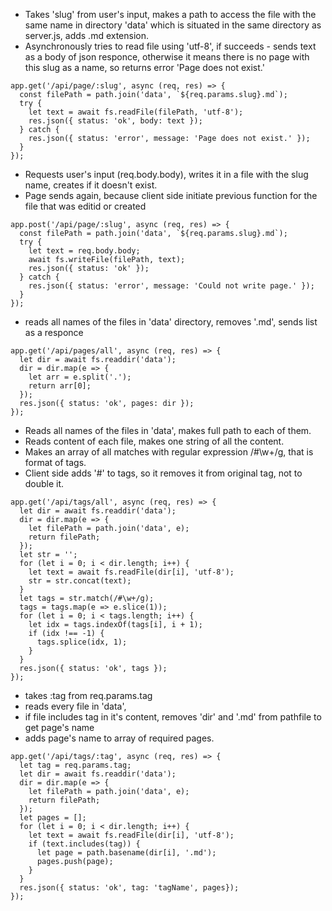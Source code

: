 - Takes 'slug' from user's input, makes a path to access the file with the same name 
in directory 'data' which is situated in the same directory as server.js, adds .md extension.
- Asynchronously tries to read file using 'utf-8', if succeeds - sends text as a body of json responce,
otherwise it means there is no page with this slug as a name, so returns error 'Page does not exist.'

```
app.get('/api/page/:slug', async (req, res) => {
  const filePath = path.join('data', `${req.params.slug}.md`);
  try {
    let text = await fs.readFile(filePath, 'utf-8');
    res.json({ status: 'ok', body: text });
  } catch {
    res.json({ status: 'error', message: 'Page does not exist.' });
  }
});
```

- Requests user's input (req.body.body), writes it in a file with the slug name,
creates if it doesn't exist. 
- Page sends again, because client side initiate previous
function for the file that was editid or created

```
app.post('/api/page/:slug', async (req, res) => {
  const filePath = path.join('data', `${req.params.slug}.md`);
  try {
    let text = req.body.body;
    await fs.writeFile(filePath, text);
    res.json({ status: 'ok' });
  } catch {
    res.json({ status: 'error', message: 'Could not write page.' });
  }
});
```

- reads all names of the files in 'data' directory, removes '.md', sends list as a responce
```
app.get('/api/pages/all', async (req, res) => {
  let dir = await fs.readdir('data');
  dir = dir.map(e => {
    let arr = e.split('.');
    return arr[0];
  });
  res.json({ status: 'ok', pages: dir });
});
```
- Reads all names of the files in 'data', makes full path to each of them.
- Reads content of each file, makes one string of all the content.
- Makes an array of all matches with regular expression /#\w+/g, that is format of tags.
- Client side adds '#' to tags, so it removes it from original tag, not to double it.
```
app.get('/api/tags/all', async (req, res) => {
  let dir = await fs.readdir('data');
  dir = dir.map(e => {
    let filePath = path.join('data', e);
    return filePath;
  });
  let str = '';
  for (let i = 0; i < dir.length; i++) {
    let text = await fs.readFile(dir[i], 'utf-8');
    str = str.concat(text);
  }
  let tags = str.match(/#\w+/g);
  tags = tags.map(e => e.slice(1));
  for (let i = 0; i < tags.length; i++) {
    let idx = tags.indexOf(tags[i], i + 1);
    if (idx !== -1) {
      tags.splice(idx, 1);
    }
  }
  res.json({ status: 'ok', tags });
});
```
- takes :tag from req.params.tag
- reads every file in 'data', 
- if file includes tag in it's content, removes 'dir' and '.md' from pathfile to get page's name
- adds page's name to array of required pages.
```
app.get('/api/tags/:tag', async (req, res) => {
  let tag = req.params.tag;
  let dir = await fs.readdir('data');
  dir = dir.map(e => {
    let filePath = path.join('data', e);
    return filePath;
  });
  let pages = [];
  for (let i = 0; i < dir.length; i++) {
    let text = await fs.readFile(dir[i], 'utf-8');
    if (text.includes(tag)) {
      let page = path.basename(dir[i], '.md');
      pages.push(page);
    }
  }
  res.json({ status: 'ok', tag: 'tagName', pages});
});
```
